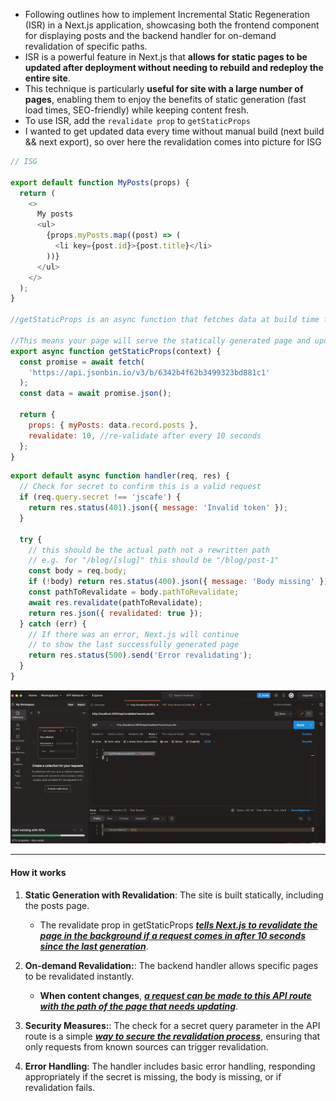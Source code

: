 - Following outlines how to implement Incremental Static Regeneration (ISR) in a Next.js application, showcasing both the frontend component for displaying posts and the backend handler for on-demand revalidation of specific paths.
- ISR is a powerful feature in Next.js that **allows for static pages to be updated after deployment without needing to rebuild and redeploy the entire site**.
- This technique is particularly **useful for site with a large number of pages**, enabling them to enjoy the benefits of static generation (fast load times, SEO-friendly) while keeping content fresh.
- To use ISR, add the `revalidate prop` to `getStaticProps`
- I wanted to get updated data every time without manual build (next build && next export), so over here the revalidation comes into picture for ISG

```js
// ISG

export default function MyPosts(props) {
  return (
    <>
      My posts
      <ul>
        {props.myPosts.map((post) => (
          <li key={post.id}>{post.title}</li>
        ))}
      </ul>
    </>
  );
}

//getStaticProps is an async function that fetches data at build time for static generation, however with 'revalidate' option set, Next.js will attempt to re-generate the page when a request comes in at most every 10 seconds

//This means your page will serve the statically generated page and update it in the background if it's older than 10 seconds.
export async function getStaticProps(context) {
  const promise = await fetch(
    'https://api.jsonbin.io/v3/b/6342b4f62b3499323bd881c1'
  );
  const data = await promise.json();

  return {
    props: { myPosts: data.record.posts },
    revalidate: 10, //re-validate after every 10 seconds
  };
}
```

```js
export default async function handler(req, res) {
  // Check for secret to confirm this is a valid request
  if (req.query.secret !== 'jscafe') {
    return res.status(401).json({ message: 'Invalid token' });
  }

  try {
    // this should be the actual path not a rewritten path
    // e.g. for "/blog/[slug]" this should be "/blog/post-1"
    const body = req.body;
    if (!body) return res.status(400).json({ message: 'Body missing' });
    const pathToRevalidate = body.pathToRevalidate;
    await res.revalidate(pathToRevalidate);
    return res.json({ revalidated: true });
  } catch (err) {
    // If there was an error, Next.js will continue
    // to show the last successfully generated page
    return res.status(500).send('Error revalidating');
  }
}
```

![alt text](<images used/Incremental Site regeneration.png>)

---

#### How it works

1. **Static Generation with Revalidation**: The site is built statically, including the posts page.

   - The revalidate prop in getStaticProps **_<u>tells Next.js to revalidate the page in the background if a request comes in after 10 seconds since the last generation</u>_**.

2. **On-demand Revalidation:**: The backend handler allows specific pages to be revalidated instantly.
   - **When content changes**, **_<u>a request can be made to this API route with the path of the page that needs updating</u>_**.
3. **Security Measures:**: The check for a secret query parameter in the API route is a simple **_<u>way to secure the revalidation process</u>_**, ensuring that only requests from known sources can trigger revalidation.
4. **Error Handling**: The handler includes basic error handling, responding appropriately if the secret is missing, the body is missing, or if revalidation fails.
